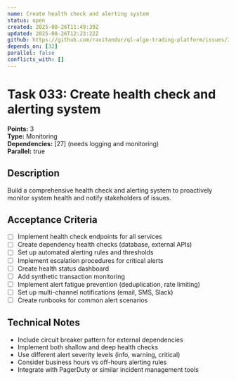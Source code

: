 ```yaml
---
name: Create health check and alerting system
status: open
created: 2025-08-26T11:49:39Z
updated: 2025-08-26T12:23:22Z
github: https://github.com/ravitandur/ql-algo-trading-platform/issues/32
depends_on: [32]
parallel: false
conflicts_with: []
---
```


# Task 033: Create health check and alerting system

**Points:** 3  
**Type:** Monitoring  
**Dependencies:** [27] (needs logging and monitoring)  
**Parallel:** true

## Description
Build a comprehensive health check and alerting system to proactively monitor system health and notify stakeholders of issues.

## Acceptance Criteria
- [ ] Implement health check endpoints for all services
- [ ] Create dependency health checks (database, external APIs)
- [ ] Set up automated alerting rules and thresholds
- [ ] Implement escalation procedures for critical alerts
- [ ] Create health status dashboard
- [ ] Add synthetic transaction monitoring
- [ ] Implement alert fatigue prevention (deduplication, rate limiting)
- [ ] Set up multi-channel notifications (email, SMS, Slack)
- [ ] Create runbooks for common alert scenarios

## Technical Notes
- Include circuit breaker pattern for external dependencies
- Implement both shallow and deep health checks
- Use different alert severity levels (info, warning, critical)
- Consider business hours vs off-hours alerting rules
- Integrate with PagerDuty or similar incident management tools
